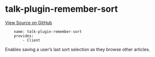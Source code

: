 
# talk-plugin-remember-sort
[View Source on GitHub](https://github.com/coralproject/talk/tree/master/plugins/talk-plugin-remember-sort/)

```
    name: talk-plugin-remember-sort
    provides:
        - Client
```


Enables saving a user’s last sort selection as they browse other articles.